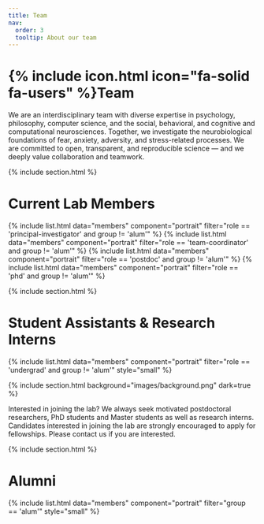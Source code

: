 ```yaml
---
title: Team
nav:
  order: 3
  tooltip: About our team
---
```


# {% include icon.html icon="fa-solid fa-users" %}Team


We are an interdisciplinary team with diverse expertise in psychology, philosophy, computer science, and the social, behavioral, and cognitive and computational neurosciences. Together, we investigate the neurobiological foundations of fear, anxiety, adversity, and stress-related processes. We are committed to open, transparent, and reproducible science — and we deeply value collaboration and teamwork. 


{% include section.html %}

# Current Lab Members

{% include list.html data="members" component="portrait" filter="role == 'principal-investigator' and group != 'alum'" %}
{% include list.html data="members" component="portrait" filter="role == 'team-coordinator' and group != 'alum'" %}
{% include list.html data="members" component="portrait" filter="role == 'postdoc' and group != 'alum'" %}
{% include list.html data="members" component="portrait" filter="role == 'phd' and group != 'alum'" %}

{% include section.html %}

# Student Assistants & Research Interns

{% include list.html data="members" component="portrait" filter="role == 'undergrad' and group != 'alum'" style="small" %}

{% include section.html background="images/background.png" dark=true %}

Interested in joining the lab?
We always seek motivated postdoctoral researchers, PhD students and Master students as well as research interns. Candidates interested in joining the lab are strongly encouraged to apply for fellowships. Please contact us if you are interested.

{% include section.html %}

# Alumni

{% include list.html data="members" component="portrait" filter="group == 'alum'" style="small" %}
